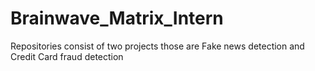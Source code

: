 # Brainwave_Matrix_Intern
Repositories consist of two projects those are Fake news detection and Credit Card fraud detection
